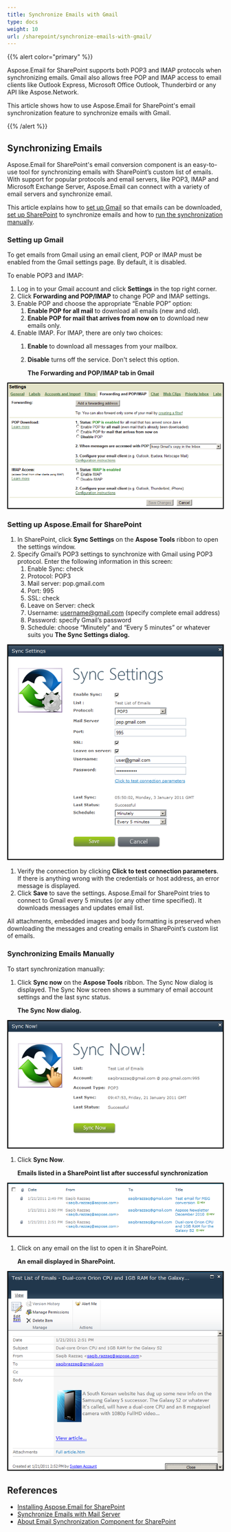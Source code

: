 ```yaml
---
title: Synchronize Emails with Gmail
type: docs
weight: 10
url: /sharepoint/synchronize-emails-with-gmail/
---
```



{{% alert color="primary" %}} 

Aspose.Email for SharePoint supports both POP3 and IMAP protocols when synchronizing emails. Gmail also allows free POP and IMAP access to email clients like Outlook Express, Microsoft Office Outlook, Thunderbird or any API like Aspose.Network. 

This article shows how to use Aspose.Email for SharePoint's email synchronization feature to synchronize emails with Gmail.

{{% /alert %}} 
## **Synchronizing Emails**
Aspose.Email for SharePoint's email conversion component is an easy-to-use tool for synchronizing emails with SharePoint’s custom list of emails. With support for popular protocols and email servers, like POP3, IMAP and Microsoft Exchange Server, Aspose.Email can connect with a variety of email servers and synchronize email. 

This article explains how to [set up Gmail](/email/sharepoint/synchronize-emails-with-gmail/) so that emails can be downloaded, [set up SharePoint](/email/sharepoint/synchronize-emails-with-gmail/) to synchronize emails and how to [run the synchronization manually](/email/sharepoint/synchronize-emails-with-gmail/).
### **Setting up Gmail**
To get emails from Gmail using an email client, POP or IMAP must be enabled from the Gmail settings page. By default, it is disabled.

To enable POP3 and IMAP:

1. Log in to your Gmail account and click **Settings** in the top right corner.
1. Click **Forwarding and POP/IMAP** to change POP and IMAP settings.
1. Enable POP and choose the appropriate “Enable POP” option: 
   1. **Enable POP for all mail** to download all emails (new and old).
   1. **Enable POP for mail that arrives from now on** to download new emails only.
1. Enable IMAP. For IMAP, there are only two choices: 
   1. **Enable** to download all messages from your mailbox.
   1. **Disable** turns off the service. Don't select this option. 

      **The Forwarding and POP/IMAP tab in Gmail** 

![todo:image_alt_text](synchronize-emails-with-gmail_1.png)



### **Setting up Aspose.Email for SharePoint**
1. In SharePoint, click **Sync Settings** on the **Aspose Tools** ribbon to open the settings window.
1. Specify Gmail’s POP3 settings to synchronize with Gmail using POP3 protocol. Enter the following information in this screen: 
   1. Enable Sync: check
   1. Protocol: POP3
   1. Mail server: pop.gmail.com
   1. Port: 995
   1. SSL: check
   1. Leave on Server: check
   1. Username: username@gmail.com (specify complete email address)
   1. Password: specify Gmail’s password
   1. Schedule: choose “Minutely” and “Every 5 minutes” or whatever suits you 
      **The Sync Settings dialog.** 

![todo:image_alt_text](synchronize-emails-with-gmail_2.png)




1. Verify the connection by clicking **Click to test connection parameters**. If there is anything wrong with the credentials or host address, an error message is displayed.
1. Click **Save** to save the settings. Aspose.Email for SharePoint tries to connect to Gmail every 5 minutes (or any other time specified). It downloads messages and updates email list.

All attachments, embedded images and body formatting is preserved when downloading the messages and creating emails in SharePoint’s custom list of emails. 
### **Synchronizing Emails Manually**
To start synchronization manually: 

1. Click **Sync now** on the **Aspose Tools** ribbon. The Sync Now dialog is displayed. The Sync Now screen shows a summary of email account settings and the last sync status. 

   **The Sync Now dialog.** 

![todo:image_alt_text](synchronize-emails-with-gmail_3.png)




1. Click **Sync Now**. 

   **Emails listed in a SharePoint list after successful synchronization** 

![todo:image_alt_text](synchronize-emails-with-gmail_4.png)




1. Click on any email on the list to open it in SharePoint.

   **An email displayed in SharePoint.** 

![todo:image_alt_text](synchronize-emails-with-gmail_5.png)
## **References**
- [Installing Aspose.Email for SharePoint](/email/sharepoint/install-aspose-email-for-sharepoint/)
- [Synchronize Emails with Mail Server](/email/sharepoint/email-synchronization/)
- [About Email Synchronization Component for SharePoint](/email/sharepoint/about-email-synchronization/)
